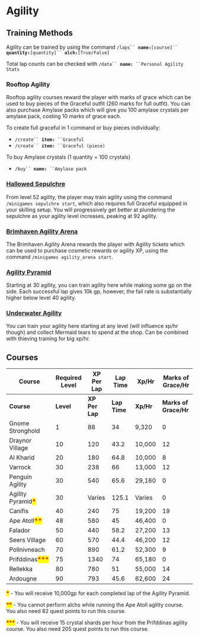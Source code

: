 # Agility

## Training Methods

Agility can be trained by using the command `/laps`` `**`name:`**`[course]`` `**`quantity:`**`[quantity]`` `**`alch:`**`[True/False]`

Total lap counts can be checked with `/data`` `**`name:`**` ``Personal Agility Stats`

### Rooftop Agility

Rooftop agility courses reward the player with marks of grace which can be used to buy pieces of the Graceful outfit (260 marks for full outfit). You can also purchase Amylase packs which will give you 100 amylase crystals per amylase pack, costing 10 marks of grace each.&#x20;

To create full graceful in 1 command or buy pieces individually:

* `/create`` `**`item:`**` ``Graceful`
* `/create`` `**`item:`**` ``Graceful (piece)`

To buy Amylase crystals (1 quantity = 100 crystals)

* `/buy`` `**`name:`**` ``Amylase pack`

### [Hallowed Sepulchre](hallowed-sepulchre.md)

From level 52 agility, the player may train agility using the command `/minigames sepulchre start`, which also requires full Graceful equipped in your skilling setup. You will progressively get better at plundering the sepulchre as your agility level increases, peaking at 92 agility.

### [Brimhaven Agility Arena](brimhaven-agility-arena.md)

The Brimhaven Agility Arena rewards the player with Agility tickets which can be used to purchase cosmetic rewards or agility XP, using the command `/minigames agility_arena start`.

### [Agility Pyramid](agility-pyramid.md)

Starting at 30 agility, you can train agility here while making some gp on the side. Each successful lap gives 10k gp, however, the fail rate is substantially higher below level 40 agility.

### [Underwater Agility](../thieving/underwater-training.md)

You can train your agility here starting at any level (will influence xp/hr though) and collect Mermaid tears to spend at the shop. Can be combined with thieving training for big xp/hr.

## Courses

<table data-header-hidden><thead><tr><th width="192">Course</th><th width="95">Required Level</th><th width="124">XP Per Lap</th><th width="106">Lap Time</th><th width="98">Xp/Hr</th><th width="200">Marks of Grace/Hr</th></tr></thead><tbody><tr><td><strong>Course</strong></td><td><strong>Level</strong></td><td><strong>XP Per Lap</strong></td><td><strong>Lap Time</strong></td><td><strong>Xp/Hr</strong></td><td><strong>Marks of Grace/Hr</strong></td></tr><tr><td>Gnome Stronghold</td><td>1</td><td>88</td><td>34</td><td>9,320</td><td>0</td></tr><tr><td>Draynor Village</td><td>10</td><td>120</td><td>43.2</td><td>10,000</td><td>12</td></tr><tr><td>Al Kharid</td><td>20</td><td>180</td><td>64.8</td><td>10,000</td><td>8</td></tr><tr><td>Varrock</td><td>30</td><td>238</td><td>66</td><td>13,000</td><td>12</td></tr><tr><td>Penguin Agility</td><td>30</td><td>540</td><td>65.6</td><td>29,160</td><td>0</td></tr><tr><td>Agility Pyramid<mark style="color:red;"><strong>*</strong></mark></td><td>30</td><td>Varies</td><td>125.1</td><td>Varies</td><td>0</td></tr><tr><td>Canifis</td><td>40</td><td>240</td><td>75</td><td>19,200</td><td>19</td></tr><tr><td>Ape Atoll<mark style="color:red;"><strong>**</strong></mark></td><td>48</td><td>580</td><td>45</td><td>46,400</td><td>0</td></tr><tr><td>Falador</td><td>50</td><td>440</td><td>58.2</td><td>27,200</td><td>13</td></tr><tr><td>Seers Village</td><td>60</td><td>570</td><td>44.4</td><td>46,200</td><td>12</td></tr><tr><td>Pollnivneach</td><td>70</td><td>890</td><td>61.2</td><td>52,300</td><td>9</td></tr><tr><td>Prifddinas<mark style="color:red;"><strong>***</strong></mark></td><td>75</td><td>1340</td><td>74</td><td>65,180</td><td>0</td></tr><tr><td>Rellekka</td><td>80</td><td>780</td><td>51</td><td>55,000</td><td>14</td></tr><tr><td>Ardougne</td><td>90</td><td>793</td><td>45.6</td><td>62,600</td><td>24</td></tr></tbody></table>

<mark style="color:red;">**\***</mark> - You will receive 10,000gp for each completed lap of the Agility Pyramid.

<mark style="color:red;">**\*\***</mark> - You cannot perform alchs while running the Ape Atoll agility course. You also need 82 quest points to run this course.

<mark style="color:red;">**\*\*\***</mark> - You will receive 15 crystal shards per hour from the Prifddinas agility course. You also need 205 quest points to run this course.
